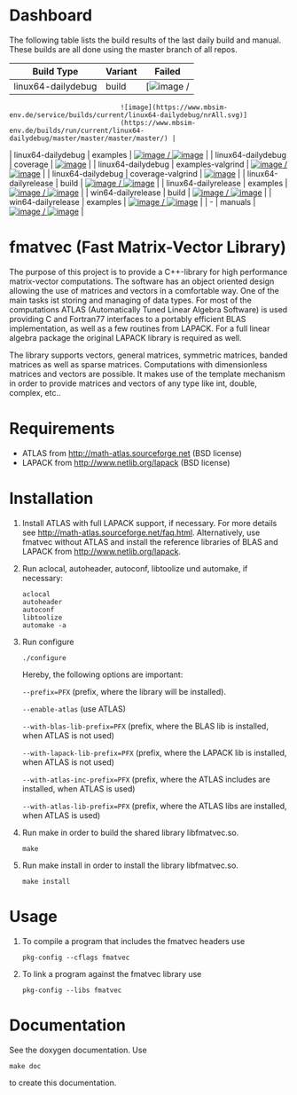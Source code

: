 # Dashboard

The following table lists the build results of the last daily build and manual.
These builds are all done using the master branch of all repos.

| Build Type | Variant | Failed |
|------------|---------|--------|
| linux64-dailydebug | build | [![image](https://www.mbsim-env.de/service/builds/current/linux64-dailydebug/nrFailed.svg) /
                                ![image](https://www.mbsim-env.de/service/builds/current/linux64-dailydebug/nrAll.svg)]
                                (https://www.mbsim-env.de/builds/run/current/linux64-dailydebug/master/master/master/master/) |
| linux64-dailydebug | examples | [![image](https://www.mbsim-env.de/service/runexamples/current/linux64-dailydebug/nrFailed.svg) / ![image](https://www.mbsim-env.de/service/runexamples/current/linux64-dailydebug/nrAll.svg)](https://www.mbsim-env.de/runexamples/run/current/linux64-dailydebug/master/master/master/master/) |
| linux64-dailydebug | coverage | [![image](https://www.mbsim-env.de/service/runexamples/current/linux64-dailydebug/coverageRate.svg)](https://www.mbsim-env.de/runexamples/run/current/linux64-dailydebug/master/master/master/master/#coverage) |
| linux64-dailydebug | examples-valgrind | [![image](https://www.mbsim-env.de/service/runexamples/current/linux64-dailydebug-valgrind/nrFailed.svg) / ![image](https://www.mbsim-env.de/service/runexamples/current/linux64-dailydebug-valgrind/nrAll.svg)](https://www.mbsim-env.de/runexamples/run/current/linux64-dailydebug-valgrind/master/master/master/master/) |
| linux64-dailydebug | coverage-valgrind | [![image](https://www.mbsim-env.de/service/runexamples/current/linux64-dailydebug-valgrind/coverageRate.svg)](https://www.mbsim-env.de/runexamples/run/current/linux64-dailydebug-valgrind/master/master/master/master/#coverage) |
| linux64-dailyrelease | build | [![image](https://www.mbsim-env.de/service/builds/current/linux64-dailyrelease/nrFailed.svg) / ![image](https://www.mbsim-env.de/service/builds/current/linux64-dailyrelease/nrAll.svg)](https://www.mbsim-env.de/builds/run/current/linux64-dailyrelease/master/master/master/master/) |
| linux64-dailyrelease | examples | [![image](https://www.mbsim-env.de/service/runexamples/current/linux64-dailyrelease/nrFailed.svg) / ![image](https://www.mbsim-env.de/service/runexamples/current/linux64-dailyrelease/nrAll.svg)](https://www.mbsim-env.de/runexamples/run/current/linux64-dailyrelease/master/master/master/master/) |
| win64-dailyrelease | build | [![image](https://www.mbsim-env.de/service/builds/current/win64-dailyrelease/nrFailed.svg) / ![image](https://www.mbsim-env.de/service/builds/current/win64-dailyrelease/nrAll.svg)](https://www.mbsim-env.de/builds/run/current/win64-dailyrelease/master/master/master/master/) |
| win64-dailyrelease | examples | [![image](https://www.mbsim-env.de/service/runexamples/current/win64-dailyrelease/nrFailed.svg) / ![image](https://www.mbsim-env.de/service/runexamples/current/win64-dailyrelease/nrAll.svg)](https://www.mbsim-env.de/runexamples/run/current/win64-dailyrelease/master/master/master/master/) |
| - | manuals | [![image](https://www.mbsim-env.de/service/manuals/nrFailed.svg) / ![image](https://www.mbsim-env.de/service/manuals/nrAll.svg)](https://www.mbsim-env.de/service/home/#manuals) |



# fmatvec (Fast Matrix-Vector Library)

The purpose of this project is to provide a C++-library for high performance
matrix-vector computations. The software has an object oriented design allowing
the use of matrices and vectors in a comfortable way.  One of the main tasks
ist storing and managing of data types. For most of the computations ATLAS
(Automatically Tuned Linear Algebra Software) is used providing C and Fortran77
interfaces to a portably efficient BLAS implementation, as well as a few
routines from LAPACK. For a full linear algebra package the original LAPACK
library is required as well.

The library supports vectors, general matrices, symmetric matrices, banded
matrices as well as sparse matrices. Computations with dimensionless matrices
and vectors are possible. It makes use of the template mechanism in order to
provide matrices and vectors of any type like int, double, complex, etc..

# Requirements

- ATLAS from http://math-atlas.sourceforge.net (BSD license)
- LAPACK from http://www.netlib.org/lapack (BSD license)

# Installation

1. Install ATLAS with full LAPACK support, if necessary. For more
   details see http://math-atlas.sourceforge.net/faq.html.
   Alternatively, use fmatvec without ATLAS and install the reference
   libraries of BLAS and LAPACK from http://www.netlib.org/lapack.

2. Run aclocal, autoheader, autoconf, libtoolize und automake, if
   necessary:
   ```
   aclocal
   autoheader
   autoconf
   libtoolize
   automake -a
   ```
		                
3. Run configure

   `./configure`

   Hereby, the following options are important:

   `--prefix=PFX` (prefix, where the library will be installed).

   `--enable-atlas` (use ATLAS)

   `--with-blas-lib-prefix=PFX` (prefix, where the BLAS lib is
       installed, when ATLAS is not used)

   `--with-lapack-lib-prefix=PFX` (prefix, where the LAPACK lib is
       installed, when ATLAS is not used)

   `--with-atlas-inc-prefix=PFX` (prefix, where the ATLAS includes 
       are installed, when ATLAS is used)

   `--with-atlas-lib-prefix=PFX` (prefix, where the ATLAS libs are
       installed, when ATLAS is used)

4. Run make in order to build the shared library libfmatvec.so.
          
   `make`

5. Run make install in order to install the library libfmatvec.so.

   `make install`
				  
# Usage

1. To compile a program that includes the fmatvec headers use

   `pkg-config --cflags fmatvec`

2. To link a program against the fmatvec library use

   `pkg-config --libs fmatvec`

# Documentation

See the doxygen documentation. Use

`make doc`

to create this documentation.
